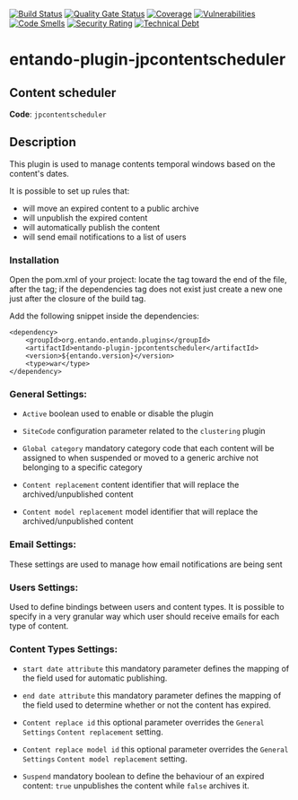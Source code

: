 [![Build Status](https://img.shields.io/endpoint?url=https%3A%2F%2Fstatusbadge-jx.apps.serv.run%2Fentando%2Fentando-plugin-jpcontentscheduler)](https://github.com/entando/devops-results/tree/logs/jenkins-x/logs/entando/entando-plugin-jpcontentscheduler/master)
[![Quality Gate Status](https://sonarcloud.io/api/project_badges/measure?project=entando_entando-plugin-jpcontentscheduler&metric=alert_status)](https://sonarcloud.io/dashboard?id=entando_entando-plugin-jpcontentscheduler)
[![Coverage](https://sonarcloud.io/api/project_badges/measure?project=entando_entando-plugin-jpcontentscheduler&metric=coverage)](https://entando.github.io/devops-results/entando-plugin-jpcontentscheduler/master/jacoco/index.html)
[![Vulnerabilities](https://sonarcloud.io/api/project_badges/measure?project=entando_entando-plugin-jpcontentscheduler&metric=vulnerabilities)](https://entando.github.io/devops-results/entando-plugin-jpcontentscheduler/master/dependency-check-report.html)
[![Code Smells](https://sonarcloud.io/api/project_badges/measure?project=entando_entando-plugin-jpcontentscheduler&metric=code_smells)](https://sonarcloud.io/dashboard?id=entando_entando-plugin-jpcontentscheduler)
[![Security Rating](https://sonarcloud.io/api/project_badges/measure?project=entando_entando-plugin-jpcontentscheduler&metric=security_rating)](https://sonarcloud.io/dashboard?id=entando_entando-plugin-jpcontentscheduler)
[![Technical Debt](https://sonarcloud.io/api/project_badges/measure?project=entando_entando-plugin-jpcontentscheduler&metric=sqale_index)](https://sonarcloud.io/dashboard?id=entando_entando-plugin-jpcontentscheduler)

entando-plugin-jpcontentscheduler
============

## Content scheduler

**Code**: ```jpcontentscheduler```

## Description

This plugin is used to manage contents temporal windows based on the content's dates.

It is possible to set up rules that:

 - will move an expired content to a public archive
 - will unpublish the expired content
 - will automatically publish the content
 - will send email notifications to a list of users

### Installation

Open the pom.xml of your project: locate the tag toward the end of the file, after the tag; if the dependencies tag does not exist just create a new one just after the closure of the build tag.

Add the following snippet inside the dependencies:

```  
<dependency>
    <groupId>org.entando.entando.plugins</groupId>
    <artifactId>entando-plugin-jpcontentscheduler</artifactId>
    <version>${entando.version}</version>
    <type>war</type>
</dependency>
``` 

### General Settings:

- `Active`
 boolean used to enable or disable the plugin

- `SiteCode`
 configuration parameter related to the `clustering` plugin 

- `Global category`
 mandatory category code that each content will be assigned to when suspended or moved to a generic archive not belonging to a specific category 

- `Content replacement`
 content identifier that will replace the archived/unpublished content

- `Content model replacement`
 model identifier that will replace the archived/unpublished content

### Email Settings:

These settings are used to manage how email notifications are being sent


### Users Settings:

Used to define bindings between users and content types.
It is possible to specify in a very granular way which user should receive emails for each type of content.

### Content Types Settings:

- `start date attribute`
 this mandatory parameter defines the mapping of the field used for automatic publishing.

- `end date attribute` 
 this mandatory parameter defines the mapping of the field used to determine whether or not the content has expired.

- `Content replace id`
 this optional parameter overrides the `General Settings` `Content replacement` setting.
 
- `Content replace model id`
 this optional parameter overrides the `General Settings` `Content model replacement` setting.

- `Suspend`
 mandatory boolean to define the behaviour of an expired content: `true` unpublishes the content while `false` archives it. 
 